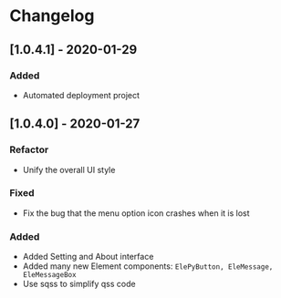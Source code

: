 # Changelog

## [1.0.4.1] - 2020-01-29

### Added

* Automated deployment project

## [1.0.4.0] - 2020-01-27

### Refactor

* Unify the overall UI style

### Fixed

* Fix the bug that the menu option icon crashes when it is lost

### Added

* Added Setting and About interface
* Added many new Element components: `ElePyButton, EleMessage, EleMessageBox`
* Use sqss to simplify qss code
